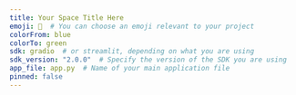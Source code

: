 ```yaml
---
title: Your Space Title Here
emoji: 🚀  # You can choose an emoji relevant to your project
colorFrom: blue
colorTo: green
sdk: gradio  # or streamlit, depending on what you are using
sdk_version: "2.0.0"  # Specify the version of the SDK you are using
app_file: app.py  # Name of your main application file
pinned: false
---
```

